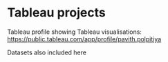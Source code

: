 # Tableau projects

Tableau profile showing Tableau visualisations:
https://public.tableau.com/app/profile/pavith.polpitiya

Datasets also included here
